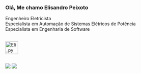 <h3>Olá, Me chamo Elisandro Peixoto</h3>
<p> 
   Engenheiro Eletricista<br>
   Especialista em Automação de Sistemas Elétricos de Potência<br>
   Especialista em Engenharia de Software<br>
</p>

<div style="display: inline_block"><br>
  <img align="center" alt="Eli_py" width="40" heigh="30" src="https://cdn.jsdelivr.net/gh/devicons/devicon/icons/python/python-original.svg" />
</div>

##

<a href="mailto:elisandropeixoto21@gmailcom"><img src="https://img.shields.io/badge/Gmail-D14836?style=for-the-badge&logo=gmail&logoColor=white"></a>
<a href="https://www.linkedin.com/in/elisandro-peixoto-10317b139/"><img src="https://img.shields.io/badge/-LinkedIn-%230077B5?style=for-the-badge&logo=linkedin&logoColor=white"></a>
